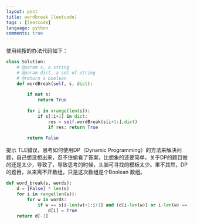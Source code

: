 ```yaml
---
layout: post
title: wordbreak [leetcode]
tags : [leetcode]
language: python
comments: true
---
```


使用纯搜的办法代码如下：

~~~python
class Solution:
    # @param s, a string
    # @param dict, a set of string
    # @return a boolean
    def wordBreak(self, s, dict):
        
        if not s:
            return True
            
        for i in xrange(len(s)):
            if s[:i+1] in dict:
                res = self.wordBreak(s[i+1:],dict)
                if res: return True 
            
        return False
~~~

提示 TLE错误，思考如何使用DP（Dynamic Programming）的方法来解决问题，自己想没想出来，忍不住偷看了答案，比想象的还要简单，关于DP的题目做的还是太少，导致了，导致思考的时候，头脑可寻找的模板太少。果不其然，DP的题目，从来离不开数组，只是这次数组是个Boolean 数组。

~~~python
def word_break(s, words):
    d = [False] * len(s)    
    for i in range(len(s)):
        for w in words:
            if w == s[i-len(w)+1:i+1] and (d[i-len(w)] or i-len(w) == -1):
                d[i] = True
    return d[-1]
~~~
